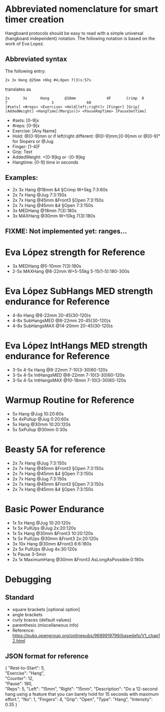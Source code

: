 # Abbreviated nomenclature for smart timer creation
Hangboard protocols should be easy to read with a simple universal (hangboard independent) notation.
The following notation is based on the work of Eva Lopez.

## Abbreviated syntax
The following entry:
```
2x 3x Hang @25mm +0kg #4;Open 7(3)s:57s
```
translates as
```
2x      3x      Hang       @18mm              4F       Crimp  0             7                    3               60
[#sets] <#reps> <Exercise> <Hold[left;right]> [Finger] [Grip] [AddedWeight] <HangTime[(Margin)]> <PauseRepTime> [PauseSetTime]
```
- #sets: [0-9]x
- #reps: [0-9]x
- Exercise: [Any Name]
- Hold: @[0-9]mm   or   if left/right different: @[0-9]mm;[0-9]mm   or   @[0-9]° for Slopers   or   @Jug
- Finger: [1-4]F
- Grip: Text
- AddedWeight: +[0-9]kg   or   -[0-9]kg
- Hangtime: [0-9]   time in seconds

## Examples:
+ 2x 3x Hang @18mm &4 §Crimp W+5kg 7:3:60s
+ 2x 7x Hang @Jug 7:3:150s
+ 2x 7x Hang @45mm &Front3 §Open 7:3:150s
+ 2x 7x Hang @45mm &4 §Open 7:3:150s
+ 3x MEDHang @18mm 7(3):180s
+ 3x MAXHang @30mm W+10kg 7(3):180s

## FIXME:  Not implemented yet: ranges...


# Eva López strength for Reference
+ 3x MEDHang @5-10mm 7(3):180s
+ 2-5x MAXHang @8-22mm W+5-55kg 5-15(1-5):180-300s


# Eva López SubHangs MED strength endurance for Reference
+ 4-8x Hang @8-22mm 20-45(30-120)s
+ 4-8x SubHangsMED @8-22mm 20-45(30-120)s
+ 4-8x SubHangsMAX @14-20mm 20-45(30-120)s

# Eva López IntHangs MED strength endurance for Reference
+ 3-5x 4-5x Hang @8-22mm 7-10(3-30)60-120s
+ 3-5x 4-5x IntHangsMED @8-22mm 7-10(3-30)60-120s
+ 3-5x 4-5x IntHangsMAX @10-18mm 7-10(3-30)60-120s


# Warmup Routine for Reference
+ 5x Hang @Jug 10:20:60s
+ 5x 4xPullup @Jug 0:20:60s
+ 5x Hang @30mm 10:20:120s
+ 5x 5xPullup @30mm 0:30s


# Beasty 5A for reference
+ 2x 7x Hang @Jug 7:3:150s
+ 2x 7x Hang @45mm &Front3 §Open 7:3:150s
+ 2x 7x Hang @45mm &4 §Open 7:3:150s
+ 2x 7x Hang @Jug 7:3:150s
+ 2x 7x Hang @45mm &Front3 §Open 7:3:150s
+ 2x 7x Hang @45mm &4 §Open 7:3:150s


# Basic Power Endurance
+ 1x 5x Hang @Jug 10:20:120s
+ 1x 5x PullUps @Jug 2x:20:120s
+ 1x 5x Hang @30mm &Front3 10:20:120s
+ 1x 5x PullUps @30mm &Front3 2x:20:120s
+ 3x 10x Hang @30mm &Front3 6:6:180s
+ 2x 5x PullUps @Jug 4x:30:120s
+ 1x Pause 3-5min
+ 2x 1x MaximumHang @30mm &Front3 AsLongAsPossible:0:180s


# Debugging

## Standard
* square brackets [optional option]
* angle brackets <required argument>
* curly braces {default values}
* parenthesis (miscellaneous info)
* Reference: https://pubs.opengroup.org/onlinepubs/9699919799/basedefs/V1_chap12.html

## JSON format for reference
{ "Rest-to-Start": 5,       
"Exercise": "Hang", 			    
"Counter": 12, 	
"Pause": 180,    
"Reps": 5, 
"Left": "15mm", 
"Right": "15mm", 
"Description": "Do a 12-second hang using a feature that you can barely hold for 15 seconds with maximum effort.",
"No": 1, 
"Fingers": 4, 
"Grip": "Open", 
"Type": "Hang",
"Intensity": 0.35
}
